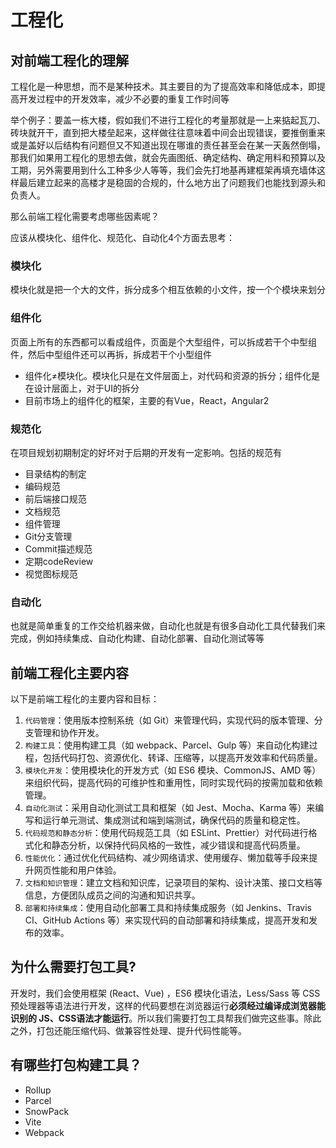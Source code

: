 # 工程化

## 对前端工程化的理解

工程化是一种思想，而不是某种技术。其主要目的为了提高效率和降低成本，即提高开发过程中的开发效率，减少不必要的重复工作时间等

举个例子：要盖一栋大楼，假如我们不进行工程化的考量那就是一上来掂起瓦刀、砖块就开干，直到把大楼垒起来，这样做往往意味着中间会出现错误，要推倒重来或是盖好以后结构有问题但又不知道出现在哪谁的责任甚至会在某一天轰然倒塌，那我们如果用工程化的思想去做，就会先画图纸、确定结构、确定用料和预算以及工期，另外需要用到什么工种多少人等等，我们会先打地基再建框架再填充墙体这样最后建立起来的高楼才是稳固的合规的，什么地方出了问题我们也能找到源头和负责人。

那么前端工程化需要考虑哪些因素呢？

应该从模块化、组件化、规范化、自动化4个方面去思考：

### 模块化

模块化就是把一个大的文件，拆分成多个相互依赖的小文件，按一个个模块来划分

### 组件化

页面上所有的东西都可以看成组件，页面是个大型组件，可以拆成若干个中型组件，然后中型组件还可以再拆，拆成若干个小型组件

- 组件化≠模块化。模块化只是在文件层面上，对代码和资源的拆分；组件化是在设计层面上，对于UI的拆分
- 目前市场上的组件化的框架，主要的有Vue，React，Angular2

### 规范化

在项目规划初期制定的好坏对于后期的开发有一定影响。包括的规范有

- 目录结构的制定
- 编码规范
- 前后端接口规范
- 文档规范
- 组件管理
- Git分支管理
- Commit描述规范
- 定期codeReview
- 视觉图标规范

### 自动化

也就是简单重复的工作交给机器来做，自动化也就是有很多自动化工具代替我们来完成，例如持续集成、自动化构建、自动化部署、自动化测试等等



## 前端工程化主要内容

以下是前端工程化的主要内容和目标：

1. `代码管理`：使用版本控制系统（如 Git）来管理代码，实现代码的版本管理、分支管理和协作开发。
2. `构建工具`：使用构建工具（如 webpack、Parcel、Gulp 等）来自动化构建过程，包括代码打包、资源优化、转译、压缩等，以提高开发效率和代码质量。
3. `模块化开发`：使用模块化的开发方式（如 ES6 模块、CommonJS、AMD 等）来组织代码，提高代码的可维护性和重用性，同时实现代码的按需加载和依赖管理。
4. `自动化测试`：采用自动化测试工具和框架（如 Jest、Mocha、Karma 等）来编写和运行单元测试、集成测试和端到端测试，确保代码的质量和稳定性。
5. `代码规范和静态分析`：使用代码规范工具（如 ESLint、Prettier）对代码进行格式化和静态分析，以保持代码风格的一致性，减少错误和提高代码质量。
6. `性能优化`：通过优化代码结构、减少网络请求、使用缓存、懒加载等手段来提升网页性能和用户体验。
7. `文档和知识管理`：建立文档和知识库，记录项目的架构、设计决策、接口文档等信息，方便团队成员之间的沟通和知识共享。
8. `部署和持续集成`：使用自动化部署工具和持续集成服务（如 Jenkins、Travis CI、GitHub Actions 等）来实现代码的自动部署和持续集成，提高开发和发布的效率。



## 为什么需要打包工具?

开发时，我们会使用框架 (React、Vue) ，ES6 模块化语法，Less/Sass 等 CSS 预处理器等语法进行开发，这样的代码要想在浏览器运行**必须经过编译成浏览器能识别的 JS、CSS语法才能运行**。所以我们需要打包工具帮我们做完这些事。除此之外，打包还能压缩代码、做兼容性处理、提升代码性能等。



## 有哪些打包构建工具？

- Rollup
- Parcel
- SnowPack
- Vite
- Webpack

